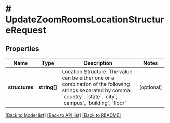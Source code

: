 # # UpdateZoomRoomsLocationStructureRequest

## Properties

Name | Type | Description | Notes
------------ | ------------- | ------------- | -------------
**structures** | **string[]** | Location Structure. The value can be either one or a combination of the following strings separated by comma: &#x60;country&#x60;, &#x60;state&#x60;, &#x60;city&#x60;, &#x60;campus&#x60;, &#x60;building&#x60;, &#x60;floor&#x60; | [optional]

[[Back to Model list]](../../README.md#models) [[Back to API list]](../../README.md#endpoints) [[Back to README]](../../README.md)
